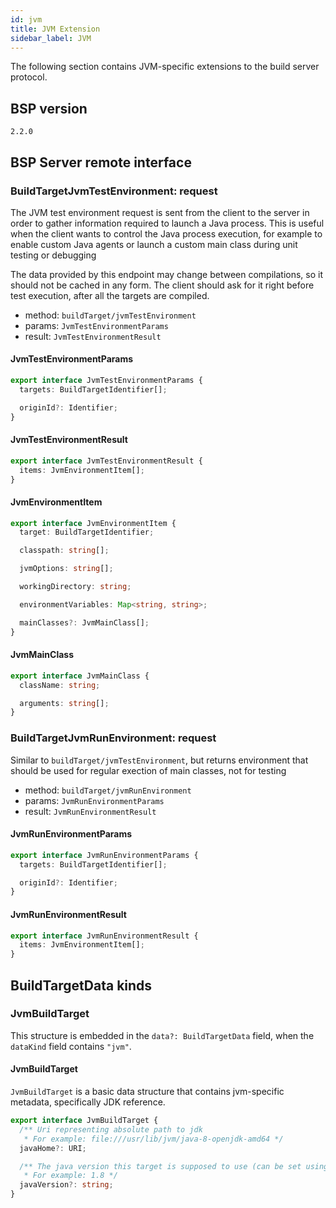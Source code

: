 ```yaml
---
id: jvm
title: JVM Extension
sidebar_label: JVM
---
```


The following section contains JVM-specific extensions to the build server
protocol.

## BSP version

`2.2.0`

## BSP Server remote interface

### BuildTargetJvmTestEnvironment: request

The JVM test environment request is sent from the client to the server in order to
gather information required to launch a Java process. This is useful when the
client wants to control the Java process execution, for example to enable custom
Java agents or launch a custom main class during unit testing or debugging

The data provided by this endpoint may change between compilations, so it should
not be cached in any form. The client should ask for it right before test execution,
after all the targets are compiled.

- method: `buildTarget/jvmTestEnvironment`
- params: `JvmTestEnvironmentParams`
- result: `JvmTestEnvironmentResult`

#### JvmTestEnvironmentParams

```ts
export interface JvmTestEnvironmentParams {
  targets: BuildTargetIdentifier[];

  originId?: Identifier;
}
```

#### JvmTestEnvironmentResult

```ts
export interface JvmTestEnvironmentResult {
  items: JvmEnvironmentItem[];
}
```

#### JvmEnvironmentItem

```ts
export interface JvmEnvironmentItem {
  target: BuildTargetIdentifier;

  classpath: string[];

  jvmOptions: string[];

  workingDirectory: string;

  environmentVariables: Map<string, string>;

  mainClasses?: JvmMainClass[];
}
```

#### JvmMainClass

```ts
export interface JvmMainClass {
  className: string;

  arguments: string[];
}
```

### BuildTargetJvmRunEnvironment: request

Similar to `buildTarget/jvmTestEnvironment`, but returns environment
that should be used for regular exection of main classes, not for testing

- method: `buildTarget/jvmRunEnvironment`
- params: `JvmRunEnvironmentParams`
- result: `JvmRunEnvironmentResult`

#### JvmRunEnvironmentParams

```ts
export interface JvmRunEnvironmentParams {
  targets: BuildTargetIdentifier[];

  originId?: Identifier;
}
```

#### JvmRunEnvironmentResult

```ts
export interface JvmRunEnvironmentResult {
  items: JvmEnvironmentItem[];
}
```

## BuildTargetData kinds

### JvmBuildTarget

This structure is embedded in
the `data?: BuildTargetData` field, when
the `dataKind` field contains `"jvm"`.

#### JvmBuildTarget

`JvmBuildTarget` is a basic data structure that contains jvm-specific
metadata, specifically JDK reference.

```ts
export interface JvmBuildTarget {
  /** Uri representing absolute path to jdk
   * For example: file:///usr/lib/jvm/java-8-openjdk-amd64 */
  javaHome?: URI;

  /** The java version this target is supposed to use (can be set using javac `-target` flag).
   * For example: 1.8 */
  javaVersion?: string;
}
```
